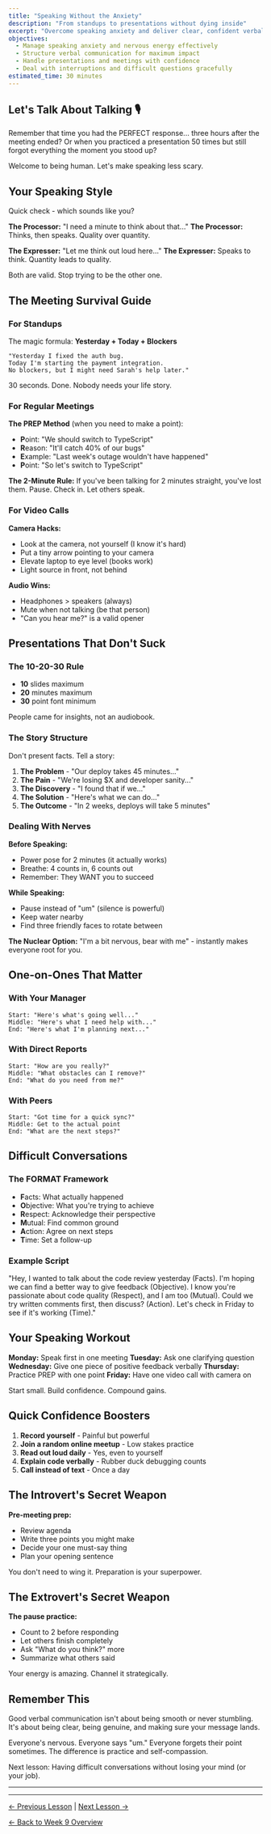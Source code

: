 ```yaml
---
title: "Speaking Without the Anxiety"
description: "From standups to presentations without dying inside"
excerpt: "Overcome speaking anxiety and deliver clear, confident verbal communication in meetings and presentations."
objectives:
  - Manage speaking anxiety and nervous energy effectively
  - Structure verbal communication for maximum impact
  - Handle presentations and meetings with confidence
  - Deal with interruptions and difficult questions gracefully
estimated_time: 30 minutes
---
```


## Let's Talk About Talking 🎙️

Remember that time you had the PERFECT response... three hours after the meeting ended? Or when you practiced a presentation 50 times but still forgot everything the moment you stood up?

Welcome to being human. Let's make speaking less scary.

## Your Speaking Style

Quick check - which sounds like you?

**The Processor:** "I need a minute to think about that..."
**The Processor:** Thinks, then speaks. Quality over quantity.

**The Expresser:** "Let me think out loud here..."
**The Expresser:** Speaks to think. Quantity leads to quality.

Both are valid. Stop trying to be the other one.

## The Meeting Survival Guide

### For Standups

The magic formula: **Yesterday + Today + Blockers**

```
"Yesterday I fixed the auth bug.
Today I'm starting the payment integration.
No blockers, but I might need Sarah's help later."
```

30 seconds. Done. Nobody needs your life story.

### For Regular Meetings

**The PREP Method** (when you need to make a point):

- **P**oint: "We should switch to TypeScript"
- **R**eason: "It'll catch 40% of our bugs"
- **E**xample: "Last week's outage wouldn't have happened"
- **P**oint: "So let's switch to TypeScript"

**The 2-Minute Rule:** If you've been talking for 2 minutes straight, you've lost them. Pause. Check in. Let others speak.

### For Video Calls

**Camera Hacks:**

- Look at the camera, not yourself (I know it's hard)
- Put a tiny arrow pointing to your camera
- Elevate laptop to eye level (books work)
- Light source in front, not behind

**Audio Wins:**

- Headphones > speakers (always)
- Mute when not talking (be that person)
- "Can you hear me?" is a valid opener

## Presentations That Don't Suck

### The 10-20-30 Rule

- **10** slides maximum
- **20** minutes maximum
- **30** point font minimum

People came for insights, not an audiobook.

### The Story Structure

Don't present facts. Tell a story:

1. **The Problem** - "Our deploy takes 45 minutes..."
2. **The Pain** - "We're losing $X and developer sanity..."
3. **The Discovery** - "I found that if we..."
4. **The Solution** - "Here's what we can do..."
5. **The Outcome** - "In 2 weeks, deploys will take 5 minutes"

### Dealing With Nerves

**Before Speaking:**

- Power pose for 2 minutes (it actually works)
- Breathe: 4 counts in, 6 counts out
- Remember: They WANT you to succeed

**While Speaking:**

- Pause instead of "um" (silence is powerful)
- Keep water nearby
- Find three friendly faces to rotate between

**The Nuclear Option:** "I'm a bit nervous, bear with me" - instantly makes everyone root for you.

## One-on-Ones That Matter

### With Your Manager

```
Start: "Here's what's going well..."
Middle: "Here's what I need help with..."
End: "Here's what I'm planning next..."
```

### With Direct Reports

```
Start: "How are you really?"
Middle: "What obstacles can I remove?"
End: "What do you need from me?"
```

### With Peers

```
Start: "Got time for a quick sync?"
Middle: Get to the actual point
End: "What are the next steps?"
```

## Difficult Conversations

### The FORMAT Framework

- **F**acts: What actually happened
- **O**bjective: What you're trying to achieve
- **R**espect: Acknowledge their perspective
- **M**utual: Find common ground
- **A**ction: Agree on next steps
- **T**ime: Set a follow-up

### Example Script

"Hey, I wanted to talk about the code review yesterday (Facts). I'm hoping we can find a better way to give feedback (Objective). I know you're passionate about code quality (Respect), and I am too (Mutual). Could we try written comments first, then discuss? (Action). Let's check in Friday to see if it's working (Time)."

## Your Speaking Workout

**Monday:** Speak first in one meeting
**Tuesday:** Ask one clarifying question
**Wednesday:** Give one piece of positive feedback verbally
**Thursday:** Practice PREP with one point
**Friday:** Have one video call with camera on

Start small. Build confidence. Compound gains.

## Quick Confidence Boosters

1. **Record yourself** - Painful but powerful
2. **Join a random online meetup** - Low stakes practice
3. **Read out loud daily** - Yes, even to yourself
4. **Explain code verbally** - Rubber duck debugging counts
5. **Call instead of text** - Once a day

## The Introvert's Secret Weapon

**Pre-meeting prep:**

- Review agenda
- Write three points you might make
- Decide your one must-say thing
- Plan your opening sentence

You don't need to wing it. Preparation is your superpower.

## The Extrovert's Secret Weapon

**The pause practice:**

- Count to 2 before responding
- Let others finish completely
- Ask "What do you think?" more
- Summarize what others said

Your energy is amazing. Channel it strategically.

## Remember This

Good verbal communication isn't about being smooth or never stumbling. It's about being clear, being genuine, and making sure your message lands.

Everyone's nervous. Everyone says "um." Everyone forgets their point sometimes. The difference is practice and self-compassion.

Next lesson: Having difficult conversations without losing your mind (or your job).

---

---

[← Previous Lesson](/journey/week-09/03-written-communication/) | [Next Lesson →](/journey/week-09/05-difficult-conversations/)

[← Back to Week 9 Overview](/journey/week-09/)
